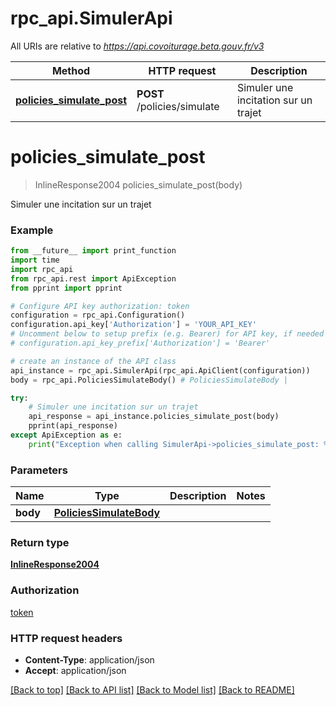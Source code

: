 # rpc_api.SimulerApi

All URIs are relative to *https://api.covoiturage.beta.gouv.fr/v3*

Method | HTTP request | Description
------------- | ------------- | -------------
[**policies_simulate_post**](SimulerApi.md#policies_simulate_post) | **POST** /policies/simulate | Simuler une incitation sur un trajet

# **policies_simulate_post**
> InlineResponse2004 policies_simulate_post(body)

Simuler une incitation sur un trajet

### Example
```python
from __future__ import print_function
import time
import rpc_api
from rpc_api.rest import ApiException
from pprint import pprint

# Configure API key authorization: token
configuration = rpc_api.Configuration()
configuration.api_key['Authorization'] = 'YOUR_API_KEY'
# Uncomment below to setup prefix (e.g. Bearer) for API key, if needed
# configuration.api_key_prefix['Authorization'] = 'Bearer'

# create an instance of the API class
api_instance = rpc_api.SimulerApi(rpc_api.ApiClient(configuration))
body = rpc_api.PoliciesSimulateBody() # PoliciesSimulateBody | 

try:
    # Simuler une incitation sur un trajet
    api_response = api_instance.policies_simulate_post(body)
    pprint(api_response)
except ApiException as e:
    print("Exception when calling SimulerApi->policies_simulate_post: %s\n" % e)
```

### Parameters

Name | Type | Description  | Notes
------------- | ------------- | ------------- | -------------
 **body** | [**PoliciesSimulateBody**](PoliciesSimulateBody.md)|  | 

### Return type

[**InlineResponse2004**](InlineResponse2004.md)

### Authorization

[token](../README.md#token)

### HTTP request headers

 - **Content-Type**: application/json
 - **Accept**: application/json

[[Back to top]](#) [[Back to API list]](../README.md#documentation-for-api-endpoints) [[Back to Model list]](../README.md#documentation-for-models) [[Back to README]](../README.md)

